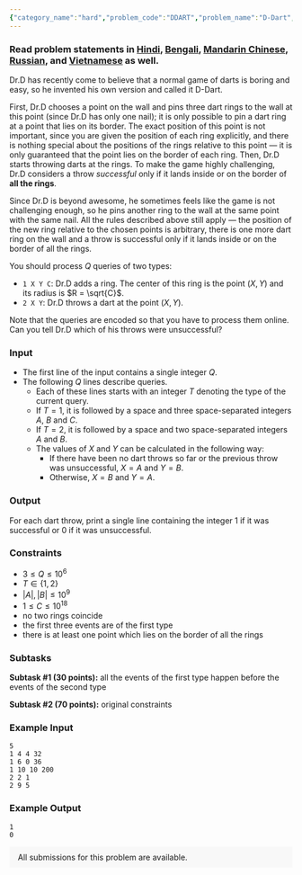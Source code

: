 ```yaml
---
{"category_name":"hard","problem_code":"DDART","problem_name":"D-Dart","problemComponents":{"constraints":"","constraintsState":false,"subtasks":"","subtasksState":false,"inputFormat":"","inputFormatState":false,"outputFormat":"","outputFormatState":false,"sampleTestCases":{"0":{"id":1,"input":"5\r\n1 4 4 32\r\n1 6 0 36\r\n1 10 10 200\r\n2 2 1\r\n2 9 5","output":"1\r\n0","explanation":"","isDeleted":false}}},"video_editorial_url":"","languages_supported":{"0":"CPP14","1":"C","2":"JAVA","3":"PYTH 3.6","4":"PYTH","5":"PYP3","6":"CS2","7":"ADA","8":"PYPY","9":"TEXT","10":"PAS fpc","11":"NODEJS","12":"RUBY","13":"PHP","14":"GO","15":"HASK","16":"TCL","17":"PERL","18":"SCALA","19":"LUA","20":"kotlin","21":"BASH","22":"JS","23":"LISP sbcl","24":"rust","25":"PAS gpc","26":"BF","27":"CLOJ","28":"R","29":"D","30":"CAML","31":"FORT","32":"ASM","33":"swift","34":"FS","35":"WSPC","36":"LISP clisp","37":"SQL","38":"SCM guile","39":"PERL6","40":"ERL","41":"CLPS","42":"ICK","43":"NICE","44":"PRLG","45":"ICON","46":"COB","47":"SCM chicken","48":"PIKE","49":"SCM qobi","50":"ST","51":"NEM"},"max_timelimit":2,"source_sizelimit":50000,"problem_author":"kmaaszraa","problem_tester":null,"date_added":"22-10-2019","tags":{"0":"challenge","1":"convex","2":"geometry","3":"kmaaszraa","4":"nov19","5":"watcher"},"problem_difficulty_level":"Hard","best_tag":"Convex Hull","editorial_url":"https://discuss.codechef.com/problems/DDART","time":{"view_start_date":1573464602,"submit_start_date":1573464602,"visible_start_date":1573464602,"end_date":1735669800},"is_direct_submittable":false,"problemDiscussURL":"https://discuss.codechef.com/search?q=DDART","is_proctored":false,"visitedContests":{},"layout":"problem"}
---
```

### Read problem statements in [Hindi](https://www.codechef.com/download/translated/NOV19/hindi/DDART.pdf), [Bengali](https://www.codechef.com/download/translated/NOV19/bengali/DDART.pdf), [Mandarin Chinese](https://www.codechef.com/download/translated/NOV19/mandarin/DDART.pdf), [Russian](https://www.codechef.com/download/translated/NOV19/russian/DDART.pdf), and [Vietnamese](https://www.codechef.com/download/translated/NOV19/vietnamese/DDART.pdf) as well.

Dr.D has recently come to believe that a normal game of darts is boring and easy, so he invented his own version and called it D-Dart.

First, Dr.D chooses a point on the wall and pins three dart rings to the wall at this point (since Dr.D has only one nail); it is only possible to pin a dart ring at a point that lies on its border. The exact position of this point is not important, since you are given the position of each ring explicitly, and there is nothing special about the positions of the rings relative to this point ― it is only guaranteed that the point lies on the border of each ring. Then, Dr.D starts throwing darts at the rings. To make the game highly challenging, Dr.D considers a throw *successful* only if it lands inside or on the border of **all the rings**.

Since Dr.D is beyond awesome, he sometimes feels like the game is not challenging enough, so he pins another ring to the wall at the same point with the same nail. All the rules described above still apply ― the position of the new ring relative to the chosen points is arbitrary, there is one more dart ring on the wall and a throw is successful only if it lands inside or on the border of all the rings.

You should process $Q$ queries of two types:
- `1 X Y C`: Dr.D adds a ring. The center of this ring is the point $(X, Y)$ and its radius is $R = \sqrt{C}$.
- `2 X Y`: Dr.D throws a dart at the point $(X, Y)$.

Note that the queries are encoded so that you have to process them online. Can you tell Dr.D which of his throws were unsuccessful?

### Input
- The first line of the input contains a single integer $Q$.
- The following $Q$ lines describe queries.
    - Each of these lines starts with an integer $T$ denoting the type of the current query.
    - If $T = 1$, it is followed by a space and three space-separated integers $A$, $B$ and $C$.
    - If $T = 2$, it is followed by a space and two space-separated integers $A$ and $B$.
    - The values of $X$ and $Y$ can be calculated in the following way:
        - If there have been no dart throws so far or the previous throw was unsuccessful, $X = A$ and $Y = B$.
        - Otherwise, $X = B$ and $Y = A$.

### Output
For each dart throw, print a single line containing the integer $1$ if it was successful or $0$ if it was unsuccessful.

### Constraints
- $3 \le Q \le 10^6$
- $T \in \{1, 2\}$
- $|A|, |B| \le 10^9$
- $1 \le C \le 10^{18}$
- no two rings coincide
- the first three events are of the first type
- there is at least one point which lies on the border of all the rings

### Subtasks
**Subtask #1 (30 points):** all the events of the first type happen before the events of the second type

**Subtask #2 (70 points):** original constraints

### Example Input
```
5
1 4 4 32
1 6 0 36
1 10 10 200
2 2 1
2 9 5
```

### Example Output
```
1
0
```

<aside style='background: #f8f8f8;padding: 10px 15px;'><div>All submissions for this problem are available.</div></aside>